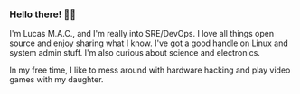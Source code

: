 <!-- img src="me-memoji.png" align="right" width="220px" -->

### Hello there! 👋🏼

I'm Lucas M.A.C., and I'm really into SRE/DevOps. I love all things open source and enjoy sharing what I know. I've got a good handle on Linux and system admin stuff. I'm also curious about science and electronics.

In my free time, I like to mess around with hardware hacking and play video games with my daughter.

<!--img align="left" src="https://raw.githubusercontent.com/olucasmac/olucasmac/master/github-contribution-grid-snake.svg" alt="Commit SnakeAnimation"/>

